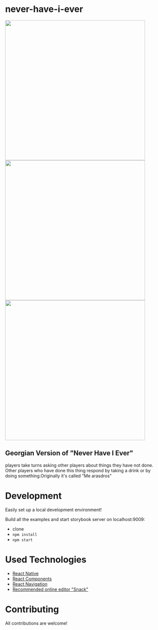 # never-have-i-ever

<img src="https://user-images.githubusercontent.com/53994979/109388576-6593d180-7921-11eb-8d1e-a9829de5f460.png" height=450></img>
<img src="https://user-images.githubusercontent.com/53994979/109388578-6a588580-7921-11eb-99d6-a47ab62967f7.png" height=450></img>
<img src="https://user-images.githubusercontent.com/53994979/109388584-6f1d3980-7921-11eb-8fac-aa767403ea0d.png" height=450></img>

## Georgian Version of "Never Have I Ever"
 players take turns asking other players about things they have not done. Other players who have done this thing respond by taking a drink or by doing something.Originally it's called "Me arasdros"
 
# Development
Easily set up a local development environment!

Build all the examples and start storybook server on localhost:9009:

* clone
* `npm install`
* `npm start`


# Used Technologies
  - [React Native](https://reactnative.dev/)
  - [React Components](https://reactnative.dev/docs/components-and-apis)
  - [React Navigation](https://reactnative.dev/docs/navigation#react-navigation)
  - [Recommended online editor "Snack"](snack.expo.io)


# Contributing
All contributions are welcome!
